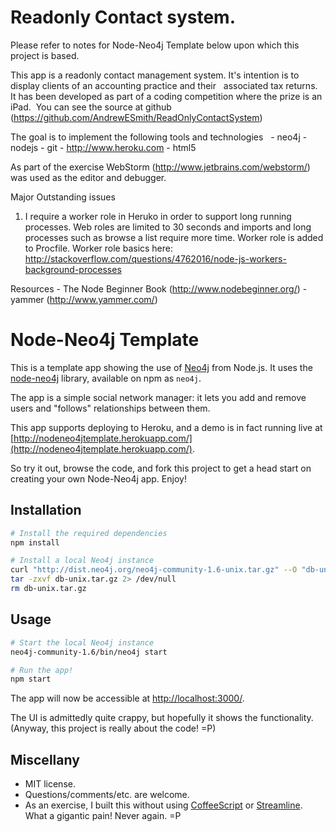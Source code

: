 # Readonly Contact system.
Please refer to notes for Node-Neo4j Template below upon which this project is based. 

This app is a readonly contact management system. It's intention is to display clients of an accounting practice and their &nbsp;
associated tax returns. It has been developed as part of a coding competition where the prize is an iPad.&nbsp;
You can see the source at github (https://github.com/AndrewESmith/ReadOnlyContactSystem)

The goal is to implement the following tools and technologies &nbsp;
    - neo4j
	- nodejs
	- git
	- http://www.heroku.com
	- html5
 
 As part of the exercise WebStorm (http://www.jetbrains.com/webstorm/) was used as the editor and debugger.

Major Outstanding issues
1. I require a worker role in Heruko in order to support long running processes. Web roles are limited to 30 seconds and imports
and long processes such as browse a list require more time. Worker role is added to Procfile. Worker role basics here: http://stackoverflow.com/questions/4762016/node-js-workers-background-processes


Resources 
	- The Node Beginner Book (http://www.nodebeginner.org/)
	- yammer (http://www.yammer.com/)

# Node-Neo4j Template

This is a template app showing the use of [Neo4j][] from Node.js. It uses the
[node-neo4j][] library, available on npm as `neo4j`.

The app is a simple social network manager: it lets you add and remove users
and "follows" relationships between them.

This app supports deploying to Heroku, and a demo is in fact running live at
[http://nodeneo4jtemplate.herokuapp.com/](http://nodeneo4jtemplate.herokuapp.com/).

So try it out, browse the code, and fork this project to get a head start on
creating your own Node-Neo4j app. Enjoy!


## Installation

```bash
# Install the required dependencies
npm install

# Install a local Neo4j instance
curl "http://dist.neo4j.org/neo4j-community-1.6-unix.tar.gz" --O "db-unix.tar.gz"
tar -zxvf db-unix.tar.gz 2> /dev/null
rm db-unix.tar.gz
```


## Usage

```bash
# Start the local Neo4j instance
neo4j-community-1.6/bin/neo4j start

# Run the app!
npm start
```

The app will now be accessible at [http://localhost:3000/](http://localhost:3000/).

The UI is admittedly quite crappy, but hopefully it shows the functionality.
(Anyway, this project is really about the code! =P)


## Miscellany

- MIT license.
- Questions/comments/etc. are welcome.
- As an exercise, I built this without using [CoffeeScript][coffeescript] or
  [Streamline][streamline]. What a gigantic pain! Never again. =P


[Neo4j]: http://www.neo4j.org/
[node-neo4j]: https://github.com/thingdom/node-neo4j

[coffeescript]: http://www.coffeescript.org/
[streamline]: https://github.com/Sage/streamlinejs
